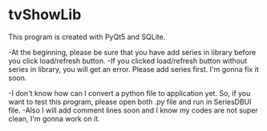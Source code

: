 # tvShowLib
This program is created with PyQt5 and SQLite. 

-At the beginning, please be sure that you have add series in library before you click load/refresh button.
-If you clicked load/refresh button without series in library, you will get an error. Please add series first. I'm gonna fix it soon. 

-I don't know how can I convert a python file to application yet. So, if you want to test this program, please open both .py file and run in SeriesDBUI file.
-Also I will add comment lines soon and I know my codes are not super clean, I'm gonna work on it. 

